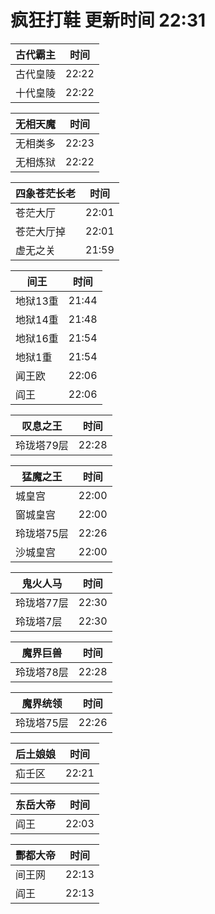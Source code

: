 # 疯狂打鞋 更新时间 22:31

| 古代霸主   | 时间    |
|--------|-------|
| 古代皇陵 | 22:22 |
| 十代皇陵 | 22:22 |

| 无相天魔   | 时间    |
|--------|-------|
| 无相类多 | 22:23 |
| 无相炼狱 | 22:22 |

| 四象苍茫长老   | 时间    |
|--------|-------|
| 苍茫大厅 | 22:01 |
| 苍茫大厅掉 | 22:01 |
| 虚无之关 | 21:59 |

| 间王   | 时间    |
|--------|-------|
| 地狱13重 | 21:44 |
| 地狱14重 | 21:48 |
| 地狱16重 | 21:54 |
| 地狱1重 | 21:54 |
| 闻王欧 | 22:06 |
| 阎王 | 22:06 |

| 叹息之王   | 时间    |
|--------|-------|
| 玲珑塔79层 | 22:28 |

| 猛魔之王   | 时间    |
|--------|-------|
| 城皇宫 | 22:00 |
| 窗城皇宫 | 22:00 |
| 玲珑塔75层 | 22:26 |
| 沙城皇宫 | 22:00 |

| 鬼火人马   | 时间    |
|--------|-------|
| 玲珑塔77层 | 22:30 |
| 玲珑塔7层 | 22:30 |

| 魔界巨兽   | 时间    |
|--------|-------|
| 玲珑塔78层 | 22:28 |

| 魔界统领   | 时间    |
|--------|-------|
| 玲珑塔75层 | 22:26 |

| 后土娘娘   | 时间    |
|--------|-------|
| 疝壬区 | 22:21 |

| 东岳大帝   | 时间    |
|--------|-------|
| 阎王 | 22:03 |

| 酆都大帝   | 时间    |
|--------|-------|
| 间王网 | 22:13 |
| 阎王 | 22:13 |